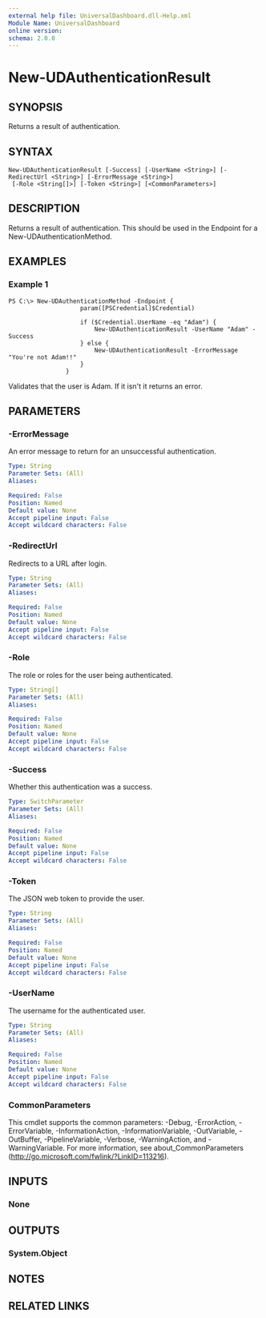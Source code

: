 ```yaml
---
external help file: UniversalDashboard.dll-Help.xml
Module Name: UniversalDashboard
online version: 
schema: 2.0.0
---
```


# New-UDAuthenticationResult

## SYNOPSIS
Returns a result of authentication.

## SYNTAX

```
New-UDAuthenticationResult [-Success] [-UserName <String>] [-RedirectUrl <String>] [-ErrorMessage <String>]
 [-Role <String[]>] [-Token <String>] [<CommonParameters>]
```

## DESCRIPTION
Returns a result of authentication. This should be used in the Endpoint for a New-UDAuthenticationMethod.

## EXAMPLES

### Example 1
```
PS C:\> New-UDAuthenticationMethod -Endpoint {
                    param([PSCredential]$Credential)
        
                    if ($Credential.UserName -eq "Adam") {
                        New-UDAuthenticationResult -UserName "Adam" -Success
                    } else {
                        New-UDAuthenticationResult -ErrorMessage "You're not Adam!!"
                    }
                }
```

Validates that the user is Adam. If it isn't it returns an error.

## PARAMETERS

### -ErrorMessage
An error message to return for an unsuccessful authentication.

```yaml
Type: String
Parameter Sets: (All)
Aliases: 

Required: False
Position: Named
Default value: None
Accept pipeline input: False
Accept wildcard characters: False
```

### -RedirectUrl
Redirects to a URL after login.

```yaml
Type: String
Parameter Sets: (All)
Aliases: 

Required: False
Position: Named
Default value: None
Accept pipeline input: False
Accept wildcard characters: False
```

### -Role
The role or roles for the user being authenticated. 

```yaml
Type: String[]
Parameter Sets: (All)
Aliases: 

Required: False
Position: Named
Default value: None
Accept pipeline input: False
Accept wildcard characters: False
```

### -Success
Whether this authentication was a success.

```yaml
Type: SwitchParameter
Parameter Sets: (All)
Aliases: 

Required: False
Position: Named
Default value: None
Accept pipeline input: False
Accept wildcard characters: False
```

### -Token
The JSON web token to provide the user. 

```yaml
Type: String
Parameter Sets: (All)
Aliases: 

Required: False
Position: Named
Default value: None
Accept pipeline input: False
Accept wildcard characters: False
```

### -UserName
The username for the authenticated user. 

```yaml
Type: String
Parameter Sets: (All)
Aliases: 

Required: False
Position: Named
Default value: None
Accept pipeline input: False
Accept wildcard characters: False
```

### CommonParameters
This cmdlet supports the common parameters: -Debug, -ErrorAction, -ErrorVariable, -InformationAction, -InformationVariable, -OutVariable, -OutBuffer, -PipelineVariable, -Verbose, -WarningAction, and -WarningVariable. For more information, see about_CommonParameters (http://go.microsoft.com/fwlink/?LinkID=113216).

## INPUTS

### None

## OUTPUTS

### System.Object

## NOTES

## RELATED LINKS

